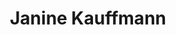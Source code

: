 ---
title: Janine Kauffmann
qrcode: data:image/png;base64,iVBORw0KGgoAAAANSUhEUgAAAQAAAAEAAQMAAABmvDolAAAABlBMVEX///8AAABVwtN&#43;AAAB/klEQVR42uyYsbH0IAyElyEgpARKobOz3RmlUAIhAeP9R4J//N7NRS86eazM&#43;EsEyyIJTzzxxN9iI8kO&#43;AaEBrK&#43;EGWN9wIAuA6MWB1JzwrEsn7YATx59FQQ6yu07Fm3EQtZTQIrP9/xglmAqrOWRyDHHQHVZOKAbgACj/FBtN8OqD&#43;kMpYmezrGBwP5cmBGKpJmaPDk&#43;cnSvxwQybEjI3JXe1tp1nsBGPInEUh7aJk9nYh0180yAWxAPlSBSfwBocKznIG7JUA&#43;X4HFU5dGqBtZSFvA5lsmq76oXZ8keD2zewFiGXuoWa5URx5IHJFi78aAsnW1QnXwICXd&#43;3F/PbCJJpG0FJ1mvnuKP8ASIAWc3CVhVXJp9y2fV3lwD2BD5BlqHlH2Qc187oMxAJl6pbQXUjNv&#43;c3tDQCSphxWOkMTM3ezljMGSJqzCZKXqWMbAC&#43;XuwkwtGeg1qqRI/D0LAiXJk0AiEVMTzuGJiuO4g9pNwV41aP8fAFSJTiKP1xdkg2gZWmr2eB6LOt9/enVtwD&#43;93qY50dWN4Dz0qQJ4BoeSi0H9Yf4q78wAawZiFdNSprqcu8j0G8H1jyKLa1VN6citwQK29RkTwfbh30wAoj/iZmnfU4PYAqYU/fsW5ILNh0OtAas4SHiaqvTMZDdj777FsATTzzxO/4FAAD//y2hmEHFFFISAAAAAElFTkSuQmCC
index: false
private: true
---